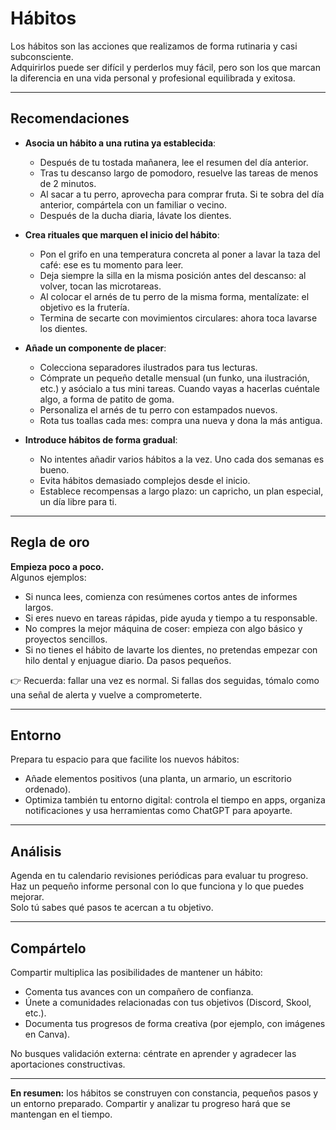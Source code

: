 # Hábitos

Los hábitos son las acciones que realizamos de forma rutinaria y casi subconsciente.  
Adquirirlos puede ser difícil y perderlos muy fácil, pero son los que marcan la diferencia en una vida personal y profesional equilibrada y exitosa.

---

## Recomendaciones

- **Asocia un hábito a una rutina ya establecida**:
    - Después de tu tostada mañanera, lee el resumen del día anterior.
    - Tras tu descanso largo de pomodoro, resuelve las tareas de menos de 2 minutos.
    - Al sacar a tu perro, aprovecha para comprar fruta. Si te sobra del día anterior, compártela con un familiar o vecino.
    - Después de la ducha diaria, lávate los dientes.

- **Crea rituales que marquen el inicio del hábito**:
    - Pon el grifo en una temperatura concreta al poner a lavar la taza del café: ese es tu momento para leer.
    - Deja siempre la silla en la misma posición antes del descanso: al volver, tocan las microtareas.
    - Al colocar el arnés de tu perro de la misma forma, mentalízate: el objetivo es la frutería.
    - Termina de secarte con movimientos circulares: ahora toca lavarse los dientes.

- **Añade un componente de placer**:
    - Colecciona separadores ilustrados para tus lecturas.
    - Cómprate un pequeño detalle mensual (un funko, una ilustración, etc.) y asócialo a tus mini tareas. Cuando vayas a hacerlas cuéntale algo, a forma de patito de goma.
    - Personaliza el arnés de tu perro con estampados nuevos.
    - Rota tus toallas cada mes: compra una nueva y dona la más antigua.

- **Introduce hábitos de forma gradual**:
    - No intentes añadir varios hábitos a la vez. Uno cada dos semanas es bueno.
    - Evita hábitos demasiado complejos desde el inicio.
    - Establece recompensas a largo plazo: un capricho, un plan especial, un día libre para ti.

---

## Regla de oro

**Empieza poco a poco.**  
Algunos ejemplos:

- Si nunca lees, comienza con resúmenes cortos antes de informes largos.
- Si eres nuevo en tareas rápidas, pide ayuda y tiempo a tu responsable.
- No compres la mejor máquina de coser: empieza con algo básico y proyectos sencillos.
- Si no tienes el hábito de lavarte los dientes, no pretendas empezar con hilo dental y enjuague diario. Da pasos pequeños.

👉 Recuerda: fallar una vez es normal. Si fallas dos seguidas, tómalo como una señal de alerta y vuelve a comprometerte.

---

## Entorno

Prepara tu espacio para que facilite los nuevos hábitos:
- Añade elementos positivos (una planta, un armario, un escritorio ordenado).
- Optimiza también tu entorno digital: controla el tiempo en apps, organiza notificaciones y usa herramientas como ChatGPT para apoyarte.

---

## Análisis

Agenda en tu calendario revisiones periódicas para evaluar tu progreso.  
Haz un pequeño informe personal con lo que funciona y lo que puedes mejorar.  
Solo tú sabes qué pasos te acercan a tu objetivo.

---

## Compártelo

Compartir multiplica las posibilidades de mantener un hábito:

- Comenta tus avances con un compañero de confianza.
- Únete a comunidades relacionadas con tus objetivos (Discord, Skool, etc.).
- Documenta tus progresos de forma creativa (por ejemplo, con imágenes en Canva).

No busques validación externa: céntrate en aprender y agradecer las aportaciones constructivas.

---

**En resumen:** los hábitos se construyen con constancia, pequeños pasos y un entorno preparado. Compartir y analizar tu progreso hará que se mantengan en el tiempo.
